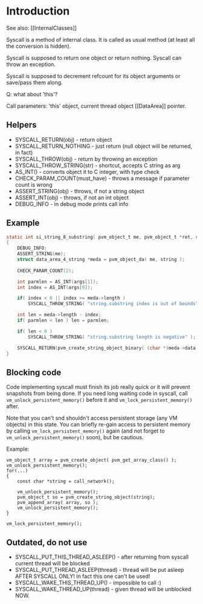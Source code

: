 # Introduction #

See also: [[InternalClasses]]

Syscall is a method of internal class. It is called as usual method (at least all the conversion is hidden).

Syscall is supposed to return one object or return nothing. Syscall can throw an exception.

Syscall is supposed to decrement refcount for its object arguments or save/pass them along.

Q: what about 'this'?

Call parameters: 'this' object, current thread object [[DataArea]] pointer.

## Helpers ##

  * SYSCALL\_RETURN(obj) - return object
  * SYSCALL\_RETURN\_NOTHING - just return (null object will be returned, in fact)
  * SYSCALL\_THROW(obj) - return by throwing an exception
  * SYSCALL\_THROW\_STRING(str) - shortcut, accepts C string as arg
  * AS\_INT() - converts object it to C integer, with type check
  * CHECK\_PARAM\_COUNT(must\_have) - throws a message if parameter count is wrong
  * ASSERT\_STRING(obj) - throws, if not a string object
  * ASSERT\_INT(obj) - throws, if not an int object
  * DEBUG\_INFO - in debug mode prints call info

## Example ##

```c
static int si_string_8_substring( pvm_object_t me, pvm_object_t *ret, struct data_area_4_thread *tc, int n_args, pvm_object_t *args )
{
    DEBUG_INFO;
    ASSERT_STRING(me);
    struct data_area_4_string *meda = pvm_object_da( me, string );
    
    CHECK_PARAM_COUNT(2);

    int parmlen = AS_INT(args[1]);
    int index = AS_INT(args[0]);

    if( index < 0 || index >= meda->length )
        SYSCALL_THROW_STRING( "string.substring index is out of bounds" );

    int len = meda->length - index;
    if( parmlen < len ) len = parmlen;

    if( len < 0 )
        SYSCALL_THROW_STRING( "string.substring length is negative" );

    SYSCALL_RETURN(pvm_create_string_object_binary( (char *)meda->data + index, len ));
}
```

## Blocking code ##

Code implementing syscall must finish its job really quick or it will prevent snapshots from being done. If you need
long waiting code in syscall, call ```vm_unlock_persistent_memory()``` before it and ```vm_lock_persistent_memory()``` after.

Note that you can't snd shouldn't access persistent storage (any VM objects) in this state. You can briefly
re-gain access to persistent memory by calling ```vm_lock_persistent_memory()``` again (and not forget to ```vm_unlock_persistent_memory()``` soon), but be cautious.

Example:
```
vm_object_t array = pvm_create_object( pvm_get_array_class() );
vm_unlock_persistent_memory();
for(...)
{
    const char *string = call_network();

    vm_unlock_persistent_memory();
    pvm_object_t so = pvm_create_string_object(string);
    pvm_append_array( array, so );
    vm_unlock_persistent_memory();
}

vm_lock_persistent_memory();
```


## Outdated, do not use ##

  * SYSCALL\_PUT\_THIS\_THREAD\_ASLEEP() - after returning from syscall current thread will be blocked
  * SYSCALL\_PUT\_THREAD\_ASLEEP(thread) - thread will be put asleep AFTER SYSCALL ONLY! In fact this one can't be used!
  * SYSCALL\_WAKE\_THIS\_THREAD\_UP() - impossible to call :)
  * SYSCALL\_WAKE\_THREAD\_UP(thread) - given thread will be unblocked NOW.


